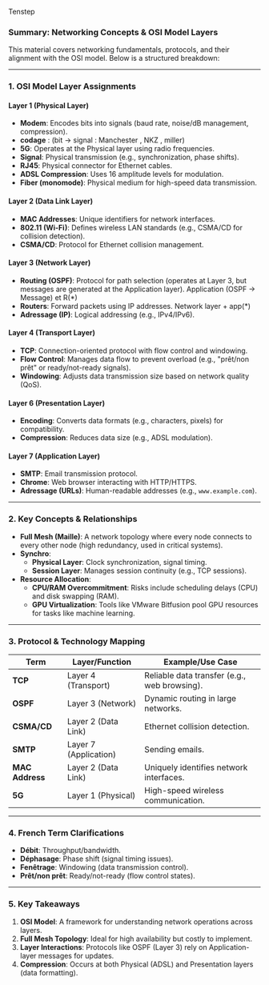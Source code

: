 
Tenstep

### **Summary: Networking Concepts & OSI Model Layers**  
This material covers networking fundamentals, protocols, and their alignment with the OSI model. Below is a structured breakdown:

---

### **1. OSI Model Layer Assignments**  
#### **Layer 1 (Physical Layer)**  
- **Modem**: Encodes bits into signals (baud rate, noise/dB management, compression).  
- **codage** : (bit -> signal : Manchester , NKZ , miller)
- **5G**: Operates at the Physical layer using radio frequencies.  
- **Signal**: Physical transmission (e.g., synchronization, phase shifts).  
- **RJ45**: Physical connector for Ethernet cables.  
- **ADSL Compression**: Uses 16 amplitude levels for modulation.  
- **Fiber (monomode)**: Physical medium for high-speed data transmission.  

#### **Layer 2 (Data Link Layer)**  
- **MAC Addresses**: Unique identifiers for network interfaces.  
- **802.11 (Wi-Fi)**: Defines wireless LAN standards (e.g., CSMA/CD for collision detection).  
- **CSMA/CD**: Protocol for Ethernet collision management.  

#### **Layer 3 (Network Layer)**  
- **Routing (OSPF)**: Protocol for path selection (operates at Layer 3, but messages are generated at the Application layer).  Application (OSPF -> Message) et R(\*)
- **Routers**: Forward packets using IP addresses.   Network layer + app(\*)
- **Adressage (IP)**: Logical addressing (e.g., IPv4/IPv6).  

#### **Layer 4 (Transport Layer)**  
- **TCP**: Connection-oriented protocol with flow control and windowing.  
- **Flow Control**: Manages data flow to prevent overload (e.g., "prêt/non prêt" or ready/not-ready signals).  
- **Windowing**: Adjusts data transmission size based on network quality (QoS).  

#### **Layer 6 (Presentation Layer)**  
- **Encoding**: Converts data formats (e.g., characters, pixels) for compatibility.  
- **Compression**: Reduces data size (e.g., ADSL modulation).  

#### **Layer 7 (Application Layer)**  
- **SMTP**: Email transmission protocol.  
- **Chrome**: Web browser interacting with HTTP/HTTPS.  
- **Adressage (URLs)**: Human-readable addresses (e.g., `www.example.com`).  

---

### **2. Key Concepts & Relationships**  
- **Full Mesh (Maille)**: A network topology where every node connects to every other node (high redundancy, used in critical systems).  
- **Synchro**:  
  - **Physical Layer**: Clock synchronization, signal timing.  
  - **Session Layer**: Manages session continuity (e.g., TCP sessions).  
- **Resource Allocation**:  
  - **CPU/RAM Overcommitment**: Risks include scheduling delays (CPU) and disk swapping (RAM).  
  - **GPU Virtualization**: Tools like VMware Bitfusion pool GPU resources for tasks like machine learning.  

---

### **3. Protocol & Technology Mapping**  
| **Term**          | **Layer/Function**                          | **Example/Use Case**                  |  
|--------------------|---------------------------------------------|----------------------------------------|  
| **TCP**            | Layer 4 (Transport)                         | Reliable data transfer (e.g., web browsing). |  
| **OSPF**           | Layer 3 (Network)                           | Dynamic routing in large networks.     |  
| **CSMA/CD**        | Layer 2 (Data Link)                         | Ethernet collision detection.          |  
| **SMTP**           | Layer 7 (Application)                       | Sending emails.                        |  
| **MAC Address**    | Layer 2 (Data Link)                         | Uniquely identifies network interfaces.|  
| **5G**             | Layer 1 (Physical)                          | High-speed wireless communication.     |  

---

### **4. French Term Clarifications**  
- **Débit**: Throughput/bandwidth.  
- **Déphasage**: Phase shift (signal timing issues).  
- **Fenêtrage**: Windowing (data transmission control).  
- **Prêt/non prêt**: Ready/not-ready (flow control states).  

---

### **5. Key Takeaways**  
1. **OSI Model**: A framework for understanding network operations across layers.  
2. **Full Mesh Topology**: Ideal for high availability but costly to implement.  
3. **Layer Interactions**: Protocols like OSPF (Layer 3) rely on Application-layer messages for updates.  
4. **Compression**: Occurs at both Physical (ADSL) and Presentation layers (data formatting).  
